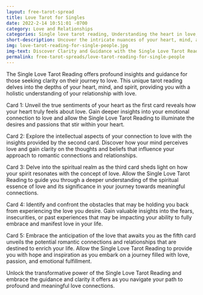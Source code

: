 ```yaml
---
layout: free-tarot-spread
title: Love Tarot for Singles
date: 2022-2-14 10:51:01 -0700
category: Love and Relationships
categories: Single love tarot reading, Understanding the heart in love, Analyzing the mind in love, Nurturing the spirit in love, Overcoming obstacles to love, Embracing love for singles, Love insights for the single soul, Attracting love through tarot, Tarot guidance for single individuals, Finding love with tarot, Embracing self-love through tarot, Discovering love potential with tarot, Navigating love as a single person, Manifesting love through tarot guidance, Single love prospects with tarot insights
short-description: Uncover the intricate nuances of your heart, mind, and spirit's connection to love, and identify the obstacles that may be hindering you from experiencing the love that awaits you.
img: love-tarot-reading-for-single-people.jpg
img-text: Discover Clarity and Guidance with the Single Love Tarot Reading
permalink: free-tarot-spreads/love-tarot-reading-for-single-people
---
```

The Single Love Tarot Reading offers profound insights and guidance for those seeking clarity on their journey to love. This unique tarot reading delves into the depths of your heart, mind, and spirit, providing you with a holistic understanding of your relationship with love.

Card 1: Unveil the true sentiments of your heart as the first card reveals how your heart truly feels about love. Gain deeper insights into your emotional connection to love and allow the Single Love Tarot Reading to illuminate the desires and passions that stir within your heart.

Card 2: Explore the intellectual aspects of your connection to love with the insights provided by the second card. Discover how your mind perceives love and gain clarity on the thoughts and beliefs that influence your approach to romantic connections and relationships.

Card 3: Delve into the spiritual realm as the third card sheds light on how your spirit resonates with the concept of love. Allow the Single Love Tarot Reading to guide you through a deeper understanding of the spiritual essence of love and its significance in your journey towards meaningful connections.

Card 4: Identify and confront the obstacles that may be holding you back from experiencing the love you desire. Gain valuable insights into the fears, insecurities, or past experiences that may be impacting your ability to fully embrace and manifest love in your life.

Card 5: Embrace the anticipation of the love that awaits you as the fifth card unveils the potential romantic connections and relationships that are destined to enrich your life. Allow the Single Love Tarot Reading to provide you with hope and inspiration as you embark on a journey filled with love, passion, and emotional fulfillment.

Unlock the transformative power of the Single Love Tarot Reading and embrace the guidance and clarity it offers as you navigate your path to profound and meaningful love connections.